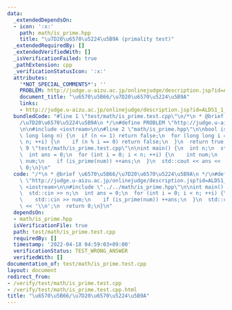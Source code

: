 ```yaml
---
data:
  _extendedDependsOn:
  - icon: ':x:'
    path: math/is_prime.hpp
    title: "\u7D20\u6570\u5224\u5B9A (primality test)"
  _extendedRequiredBy: []
  _extendedVerifiedWith: []
  _isVerificationFailed: true
  _pathExtension: cpp
  _verificationStatusIcon: ':x:'
  attributes:
    '*NOT_SPECIAL_COMMENTS*': ''
    PROBLEM: http://judge.u-aizu.ac.jp/onlinejudge/description.jsp?id=ALDS1_1_C
    document_title: "\u6570\u5B66/\u7D20\u6570\u5224\u5B9A"
    links:
    - http://judge.u-aizu.ac.jp/onlinejudge/description.jsp?id=ALDS1_1_C
  bundledCode: "#line 1 \"test/math/is_prime.test.cpp\"\n/*\n * @brief \u6570\u5B66\
    /\u7D20\u6570\u5224\u5B9A\n */\n#define PROBLEM \"http://judge.u-aizu.ac.jp/onlinejudge/description.jsp?id=ALDS1_1_C\"\
    \n\n#include <iostream>\n\n#line 2 \"math/is_prime.hpp\"\n\nbool is_prime(const\
    \ long long n) {\n  if (n <= 1) return false;\n  for (long long i = 2; i * i <=\
    \ n; ++i) {\n    if (n % i == 0) return false;\n  }\n  return true;\n}\n#line\
    \ 9 \"test/math/is_prime.test.cpp\"\n\nint main() {\n  int n;\n  std::cin >> n;\n\
    \  int ans = 0;\n  for (int i = 0; i < n; ++i) {\n    int num;\n    std::cin >>\
    \ num;\n    if (is_prime(num)) ++ans;\n  }\n  std::cout << ans << '\\n';\n  return\
    \ 0;\n}\n"
  code: "/*\n * @brief \u6570\u5B66/\u7D20\u6570\u5224\u5B9A\n */\n#define PROBLEM\
    \ \"http://judge.u-aizu.ac.jp/onlinejudge/description.jsp?id=ALDS1_1_C\"\n\n#include\
    \ <iostream>\n\n#include \"../../math/is_prime.hpp\"\n\nint main() {\n  int n;\n\
    \  std::cin >> n;\n  int ans = 0;\n  for (int i = 0; i < n; ++i) {\n    int num;\n\
    \    std::cin >> num;\n    if (is_prime(num)) ++ans;\n  }\n  std::cout << ans\
    \ << '\\n';\n  return 0;\n}\n"
  dependsOn:
  - math/is_prime.hpp
  isVerificationFile: true
  path: test/math/is_prime.test.cpp
  requiredBy: []
  timestamp: '2022-04-18 04:59:03+09:00'
  verificationStatus: TEST_WRONG_ANSWER
  verifiedWith: []
documentation_of: test/math/is_prime.test.cpp
layout: document
redirect_from:
- /verify/test/math/is_prime.test.cpp
- /verify/test/math/is_prime.test.cpp.html
title: "\u6570\u5B66/\u7D20\u6570\u5224\u5B9A"
---
```

